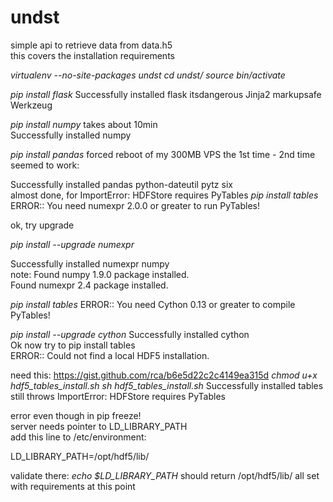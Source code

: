 undst
=====

simple api to retrieve data from data.h5<br>
this covers the installation requirements

*virtualenv --no-site-packages undst*
*cd undst/*
*source bin/activate*

*pip install flask*
Successfully installed flask itsdangerous Jinja2 markupsafe Werkzeug

*pip install numpy*
takes about 10min<br>
Successfully installed numpy

*pip install pandas*
forced reboot of my 300MB VPS the 1st time - 2nd time seemed to work:

Successfully installed pandas python-dateutil pytz six<br>
almost done, for ImportError: HDFStore requires PyTables
*pip install tables*
ERROR:: You need numexpr 2.0.0 or greater to run PyTables!

ok, try upgrade

*pip install --upgrade numexpr*

Successfully installed numexpr numpy
<br>
note:
Found numpy 1.9.0 package installed.
<br>
Found numexpr 2.4 package installed.

*pip install tables*
ERROR:: You need Cython 0.13 or greater to compile PyTables!

*pip install --upgrade cython*
Successfully installed cython
<br>
Ok now try to pip install tables
<br>
ERROR:: Could not find a local HDF5 installation.

need this:  https://gist.github.com/rca/b6e5d22c2c4149ea315d
*chmod u+x hdf5_tables_install.sh*
*sh hdf5_tables_install.sh*
Successfully installed tables
<br>
still throws ImportError: HDFStore requires PyTables

error even though in pip freeze!
<br>
server needs pointer to LD_LIBRARY_PATH
<br>
add this line to /etc/environment:

LD_LIBRARY_PATH=/opt/hdf5/lib/

validate there:
*echo $LD_LIBRARY_PATH*
should return /opt/hdf5/lib/
all set with requirements at this point


